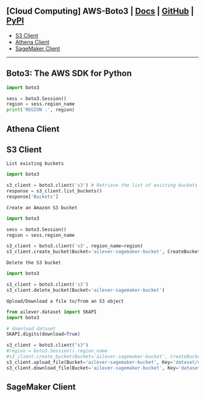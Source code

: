## [Cloud Computing] AWS-Boto3 | [Docs](https://boto3.amazonaws.com/v1/documentation/api/latest/index.html#) | [GitHub]() | [PyPI]()


- [S3 Client](https://boto3.amazonaws.com/v1/documentation/api/latest/reference/services/s3.html)
- [Athena Client](https://boto3.amazonaws.com/v1/documentation/api/latest/reference/services/athena.html)
- [SageMaker Client](https://boto3.amazonaws.com/v1/documentation/api/latest/reference/services/sagemaker.html)

---

## Boto3: The AWS SDK for Python
```python
import boto3

sess = boto3.Session()
region = sess.region_name
print('REGION :', region)
```

## Athena Client

## S3 Client
`List existing buckets`
```python
import boto3

s3_client = boto3.client('s3') # Retrieve the list of existing buckets
response = s3_client.list_buckets()
response['Buckets']
```

`Create an Amazon S3 bucket`
```python
import boto3

sess = boto3.Session()
region = sess.region_name

s3_client = boto3.client('s3', region_name=region)
s3_client.create_bucket(Bucket='ailever-sagemaker-bucket', CreateBucketConfiguration=dict(LocationConstraint=region))
```

`Delete the S3 bucket`
```python
import boto3

s3_client = boto3.client('s3')
s3_client.delete_bucket(Bucket='ailever-sagemaker-bucket')
```

`Upload/Download a file to/from an S3 object`
```python
from ailever.dataset import SKAPI
import boto3

# download dataset
SKAPI.digits(download=True)

s3_client = boto3.client("s3")
#region = boto3.Session().region_name
#s3_client.create_bucket(Bucket='ailever-sagemaker-bucket', CreateBucketConfiguration=dict(LocationConstraint=region))
s3_client.upload_file(Bucket='ailever-sagemaker-bucket', Key='dataset/digits.csv', Filename='digits.csv')
s3_client.download_file(Bucket='ailever-sagemaker-bucket', Key='dataset/digits.csv', Filename='digits.csv')
```


## SageMaker Client

